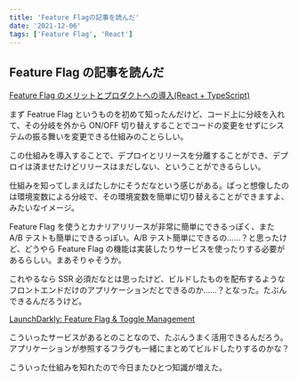 ```yaml
---
title: 'Feature Flagの記事を読んだ'
date: '2021-12-06'
tags: ['Feature Flag', 'React']
---
```


## Feature Flag の記事を読んだ

[Feature Flag のメリットとプロダクトへの導入\(React \+ TypeScript\)](https://zenn.dev/kyoncy/articles/18da09f64dbc0d)

まず Featrue Flag というものを初めて知ったんだけど、コード上に分岐を入れて、その分岐を外から ON/OFF 切り替えすることでコードの変更をせずにシステムの振る舞いを変更できる仕組みのことらしい。

この仕組みを導入することで、デプロイとリリースを分離することができ、デプロイは済ませたけどリリースはまだしない、ということができるらしい。

仕組みを知ってしまえばたしかにそうだなという感じがある。ぱっと想像したのは環境変数による分岐で、その環境変数を簡単に切り替えることができますよ、みたいなイメージ。

Feature Flag を使うとカナリアリリースが非常に簡単にできるっぽく、また A/B テストも簡単にできるっぽい。A/B テスト簡単にできるの……？と思ったけど、どうやら Feature Flag の機能は実装したりサービスを使ったりする必要があるらしい。まあそりゃそうか。

これやるなら SSR 必須だなとは思ったけど、ビルドしたものを配布するようなフロントエンドだけのアプリケーションだとできるのか……？となった。たぶんできるんだろうけど。

[LaunchDarkly: Feature Flag & Toggle Management](https://launchdarkly.com/)

こういったサービスがあるとのことなので、たぶんうまく活用できるんだろう。アプリケーションが参照するフラグも一緒にまとめてビルドしたりするのかな？

こういった仕組みを知れたので今日またひとつ知識が増えた。
